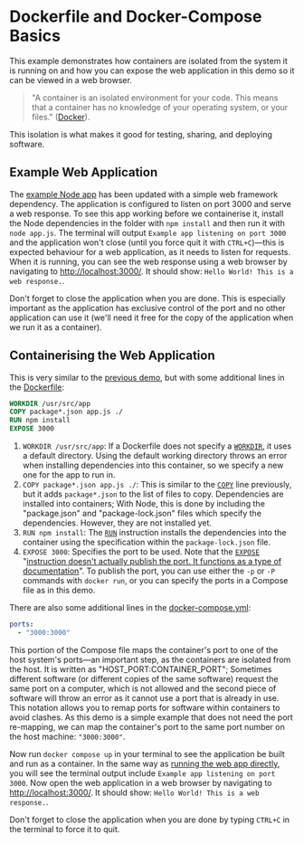 # Dockerfile and Docker-Compose Basics

This example demonstrates how containers are isolated from the system it is running on and how you can expose the web application in this demo so it can be viewed in a web browser.

> "A container is an isolated environment for your code. This means that a container has no knowledge of your operating system, or your files." ([Docker](https://docs.docker.com/guides/walkthroughs/what-is-a-container/)).

This isolation is what makes it good for testing, sharing, and deploying software.

## Example Web Application

The [example Node app](./app.js) has been updated with a simple web framework dependency. The application is configured to listen on port 3000 and serve a web response. To see this app working before we containerise it, install the Node dependencies in the folder with `npm install` and then run it with `node app.js`. The terminal will output `Example app listening on port 3000` and the application won't close (until you force quit it with `CTRL+C`)—this is expected behaviour for a web application, as it needs to listen for requests. When it is running, you can see the web response using a web browser by navigating to [http://localhost:3000/](http://localhost:3000/). It should show: `Hello World! This is a web response.`.

Don't forget to close the application when you are done. This is especially important as the application has exclusive control of the port and no other application can use it (we'll need it free for the copy of the application when we run it as a container).

## Containerising the Web Application

This is very similar to the [previous demo](../dockerfile-compose%20basics/), but with some additional lines in the [Dockerfile](./Dockerfile):

```Dockerfile
WORKDIR /usr/src/app
COPY package*.json app.js ./
RUN npm install
EXPOSE 3000
```

1. `WORKDIR /usr/src/app`: If a Dockerfile does not specify a [`WORKDIR`](https://docs.docker.com/reference/dockerfile/#workdir), it uses a default directory. Using the default working directory throws an error when installing dependencies into this container, so we specify a new one for the app to run in.
2. `COPY package*.json app.js ./`: This is similar to the [`COPY`](https://docs.docker.com/reference/dockerfile/#copy) line previously, but it adds `package*.json` to the list of files to copy. Dependencies are installed into containers; With Node, this is done by including the "package.json" and "package-lock.json" files which specify the dependencies. However, they are not installed yet.
3. `RUN npm install`: The [`RUN`](https://docs.docker.com/reference/dockerfile/#run) instruction installs the dependencies into the container using the specification within the `package-lock.json` file.
4. `EXPOSE 3000`: Specifies the port to be used. Note that the [`EXPOSE`](https://docs.docker.com/reference/dockerfile/#expose) "[instruction doesn't actually publish the port. It functions as a type of documentation](https://docs.docker.com/reference/dockerfile/#expose)". To publish the port, you can use either the `-p` or `-P` commands with `docker run`, or you can specify the ports in a Compose file as in this demo.

There are also some additional lines in the [docker-compose.yml](./docker-compose.yml):

```yml
ports:
  - "3000:3000"
```

This portion of the Compose file maps the container's port to one of the host system's ports—an important step, as the containers are isolated from the host. It is written as "HOST_PORT:CONTAINER_PORT"; Sometimes different software (or different copies of the same software) request the same port on a computer, which is not allowed and the second piece of software will throw an error as it cannot use a port that is already in use. This notation allows you to remap ports for software within containers to avoid clashes. As this demo is a simple example that does not need the port re-mapping, we can map the container's port to the same port number on the host machine: `"3000:3000"`.

Now run `docker compose up` in your terminal to see the application be built and run as a container. In the same way as [running the web app directly](#example-web-application), you will see the terminal output include `Example app listening on port 3000`. Now open the web application in a web browser by navigating to [http://localhost:3000/](http://localhost:3000/). It should show: `Hello World! This is a web response.`.

Don't forget to close the application when you are done by typing `CTRL+C` in the terminal to force it to quit.
